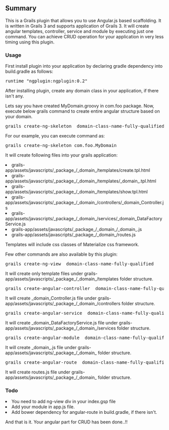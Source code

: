 <h2>Summary</h2>
This is a Grails plugin that allows you to use Angular.js based scaffolding. It is written in Grails 3 and supports application of Grails 3. It will create angular templates, controller, service and module by executing just one command. You can achieve CRUD operation for your application in very less timing using this plugin.

<h3>Usage</h3>

First install plugin into your application by declaring gradle dependency into build.gradle as follows:

<pre>runtime "ngplugin:ngplugin:0.2"</pre>

After installing plugin, create any domain class in your application, if there isn't any. 

Lets say you have created MyDomain.groovy in com.foo package. Now, execute below grails command to create entire angular structure based on your domain.
<pre>grails create-ng-skeleton _domain-class-name-fully-qualified_ </pre>

For our example, you can execute command as:
<pre>grails create-ng-skeleton com.foo.MyDomain</pre>

It will create following files into your grails application:
<li>grails-app/assets/javascripts/_package_/_domain_/templates/create.tpl.html</li>
<li>grails-app/assets/javascripts/_package_/_domain_/templates/_domain_.tpl.html</li>
<li>grails-app/assets/javascripts/_package_/_domain_/templates/show.tpl.html</li>
<li>grails-app/assets/javascripts/_package_/_domain_/controllers/_domain_Controller.js</li>
<li>grails-app/assets/javascripts/_package_/_domain_/services/_domain_DataFactoryService.js</li>
<li>grails-app/assets/javascripts/_package_/_domain_/_domain_.js</li>
<li>grails-app/assets/javascripts/_package_/_domain_/routes.js</li>

Templates will include css classes of Materialize css framework.

Few other commands are also available by this plugin:
<pre>grails create-ng-view _domain-class-name-fully-qualified_ </pre>
<p>It will create only template files under grails-app/assets/javascripts/_package_/_domain_/templates folder structure.</p>
<pre>grails create-angular-controller _domain-class-name-fully-qualified_ </pre>
<p>It will create _domain_Controller.js file under grails-app/assets/javascripts/_package_/_domain_/controllers folder structure.</p>
<pre>grails create-angular-service _domain-class-name-fully-qualified_ </pre>
<p>It will create _domain_DataFactoryService.js file under grails-app/assets/javascripts/_package_/_domain_/services folder structure.</p>
<pre>grails create-angular-module _domain-class-name-fully-qualified_ </pre>
<p>It will create _domain_.js file under grails-app/assets/javascripts/_package_/_domain_ folder structure.</p>
<pre>grails create-angular-route _domain-class-name-fully-qualified_ </pre>
<p>It will create routes.js file under grails-app/assets/javascripts/_package_/_domain_ folder structure.</p>

<h3>Todo</h3>
<li>You need to add ng-view div in your index.gsp file</li>
<li>Add your module in app.js file.</li>
<li>Add bower dependency for angular-route in build.gradle, if there isn't.</li>

And that is it. Your angular part for CRUD has been done..!!